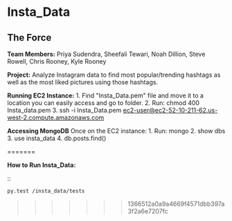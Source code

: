 # Insta_Data

## The Force

**Team Members:**
    Priya Sudendra,
    Sheefali Tewari,
    Noah Dillion,
    Steve Rowell, 
    Chris Rooney,
    Kyle Rooney

**Project:** Analyze Instagram data to find most popular/trending hashtags as well as the most liked pictures using those hashtags.

**Running EC2 Instance:**
	1. Find "Insta_Data.pem" file and move it to a location you can easily access and go to folder.
	2. Run: chmod 400 Insta_data.pem
	3. ssh -i Insta_Data.pem ec2-user@ec2-52-10-211-62.us-west-2.compute.amazonaws.com

**Accessing MongoDB**
	Once on the EC2 instance:
	1. Run: mongo
	2. show dbs
	3. use insta_data
	4. db.posts.find()

=======

**How to Run Insta_Data:** 

::

    py.test /insta_data/tests
>>>>>>> 1366512a0a9a4669f4571dbb397a3f2a6e7207fc
